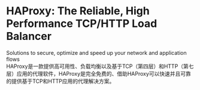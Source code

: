 # HAProxy: The Reliable, High Performance TCP/HTTP Load Balancer
Solutions to secure, optimize and speed up your network and application flows  
HAProxy是一款提供高可用性、负载均衡以及基于TCP（第四层）和HTTP（第七层）应用的代理软件，HAProxy是完全免费的、借助HAProxy可以快速并且可靠的提供基于TCP和HTTP应用的代理解决方案。
